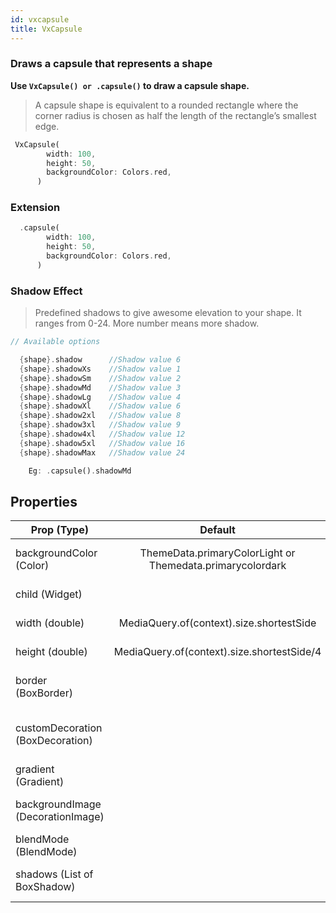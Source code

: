 ```yaml
---
id: vxcapsule
title: VxCapsule
---
```


### Draws a capsule that represents a shape

**Use `VxCapsule() or .capsule()` to draw a capsule shape.**

> A capsule shape is equivalent to a rounded rectangle where the corner radius is chosen as half the length of the rectangle’s smallest edge.

```dart
 VxCapsule(
        width: 100,
        height: 50,
        backgroundColor: Colors.red,
      )
```

### Extension

```dart
  .capsule(
        width: 100,
        height: 50,
        backgroundColor: Colors.red,
      )
```

### Shadow Effect

> Predefined shadows to give awesome elevation to your shape. It ranges from 0-24. More number means more shadow.

```dart
// Available options

  {shape}.shadow      //Shadow value 6
  {shape}.shadowXs    //Shadow value 1
  {shape}.shadowSm    //Shadow value 2
  {shape}.shadowMd    //Shadow value 3
  {shape}.shadowLg    //Shadow value 4
  {shape}.shadowXl    //Shadow value 6
  {shape}.shadow2xl   //Shadow value 8
  {shape}.shadow3xl   //Shadow value 9
  {shape}.shadow4xl   //Shadow value 12
  {shape}.shadow5xl   //Shadow value 16
  {shape}.shadowMax   //Shadow value 24

    Eg: .capsule().shadowMd

```

## Properties

| Prop (Type)                       |                          Default                          |                        Description |
| --------------------------------- | :-------------------------------------------------------: | ---------------------------------: |
| backgroundColor (Color)           | ThemeData.primaryColorLight or Themedata.primarycolordark |      The color to fill the capsule |
| child (Widget)                    |                                                           |                   Any child widget |
| width (double)                    |         MediaQuery.of(context).size.shortestSide          |               Width of the capsule |
| height (double)                   |        MediaQuery.of(context).size.shortestSide/4         |              Height of the capsule |
| border (BoxBorder)                |                                                           |           Border to provide stroke |
| customDecoration (BoxDecoration)  |                                                           | To fully provide custom decoration |
| gradient (Gradient)               |                                                           |                To provide gradient |
| backgroundImage (DecorationImage) |                                                           |        To provide background image |
| blendMode (BlendMode)             |                                                           |              To provide blend mode |
| shadows (List of BoxShadow)       |                                                           |              To give shadow effect |
